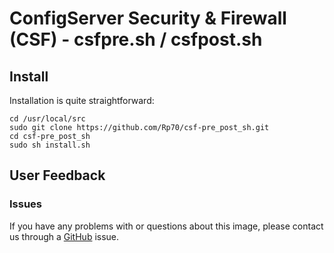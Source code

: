 # ConfigServer Security & Firewall (CSF) - csfpre.sh / csfpost.sh

## Install
Installation is quite straightforward:

```
cd /usr/local/src
sudo git clone https://github.com/Rp70/csf-pre_post_sh.git
cd csf-pre_post_sh
sudo sh install.sh
```

## User Feedback
### Issues

If you have any problems with or questions about this image, please contact us through a [GitHub](https://github.com/Rp70/csf-pre_post_sh/issues) issue.
